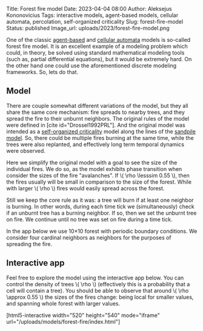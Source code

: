 Title: Forest fire model
Date: 2023-04-04 08:00
Author: Aleksejus Kononovicius
Tags: interactive models, agent-based models, cellular automata, percolation, self-organized criticality
Slug: forest-fire-model
Status: published
Image_url: uploads/2023/forest-fire-model.png

One of the classic [agent-based](/tag/agent-based-models/) and [cellular
automata](/tag/cellular-automata/) models is so-called forest fire model. It
is an excellent example of a modeling problem which could, in theory, be
solved using standard mathematical modeling tools (such as, partial
differential equations), but it would be extremely hard. On the other hand
one could use the aforementioned discrete modeling frameworks. So, lets do
that.
<!--more-->

## Model

There are couple somewhat different variations of the model, but they all
share the same core mechanism: fire spreads to nearby trees, and they spread
the fire to their unburnt neighbors. The original rules of the model were
defined in [cite id="Drossel1992PRL"]. And the original model was intended
as a [self-organized criticality](/tag/self-organized-criticality/) model
along the lines of the [sandpile
model]({filename}/articles/2015/sandpile-model.md). So, there could
be multiple fires burning at the same time, while the trees were also
replanted, and effectively long term temporal dynamics were observed.

Here we simplify the original model with a goal to see the size of the
individual fires. We do so, as the model exhibits phase transition when
consider the sizes of the fire "avalanches". If \\\( \rho \lesssim 0.55 \\\),
then the fires usually will be small in comparison to the size of the
forest. While with larger \\\( \rho \\\) fires would easily spread across
the forest.

Still we keep the core rule as it was: a tree will burn if at least one
neighbor is burning. In other words, during each time tick we
(simultaneously) check if an unburnt tree has a burning neighbor. If so,
then we set the unburnt tree on fire. We continue until no tree was set on
fire during a time tick.

In the app below we use 10&times;10 forest with periodic boundary
conditions. We consider four cardinal neighbors as neighbors for the
purposes of spreading the fire.

## Interactive app

Feel free to explore the model using the interactive app below. You can
control the density of trees \\\( \rho \\\) (effectively this is a
probability that a cell will contain a tree). You should be able to observe
that around \\\( \rho \approx 0.55 \\\) the sizes of the fires change: being
local for smaller values, and spanning whole forest with larger values.

[html5-interactive width="520" height="540" mode="iframe"
url="/uploads/models/forest-fire/index.html"]
